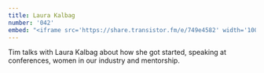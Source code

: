 ```yaml
---
title: Laura Kalbag
number: '042'
embed: "<iframe src='https://share.transistor.fm/e/749e4582' width='100%' height='180' frameborder='0' scrolling='no' seamless='true'></iframe>"
---
```

Tim talks with Laura Kalbag about how she got started, speaking at conferences, women in our industry and mentorship.
